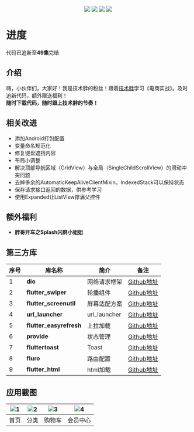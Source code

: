 <p align="center">
  <img src="https://img.shields.io/badge/build-passing-52C434.svg">
  <img src="https://img.shields.io/badge/version-0.4.9-52C434.svg">
  <img src="https://img.shields.io/badge/flutterSdk-1.2.1-red.svg">
  <img src="https://img.shields.io/badge/language-dart2.2.0-blue.svg">
</p>

# 进度
代码已追新至**49集**完结  

## 介绍
嗨，小伙伴们，大家好！我是技术胖的粉丝！跟着[技术胖](https://jspang.com/)学习《电商实战》。及时追新代码，额外赠送福利！  
**随时下载代码，随时跟上技术胖的节奏！**  

## 相关改进
- 添加Android打包配置  
- 变量命名规范化  
- 修复键盘遮挡内容  
- 布局小调整  
- 解决顶部导航区域（GridView）与全局（SingleChildScrollView）的滑动冲突问题  
- 去掉多余的AutomaticKeepAliveClientMixin。IndexedStack可以保持状态  
- 保存请求接口返回的数据，供参考学习  
- 使用Expanded让ListView撑满父控件  

## 额外福利  
- **胖哥开车之Splash闪屏小姐姐**  

## 第三方库  
| 序号 | 库名称 | 简介 | 备注 |
| --- | --- | --- | --- |
| 1 | **dio** | 网络请求框架 | [Github地址](https://github.com/flutterchina/dio) |
| 2 | **flutter_swiper** | 轮播组件 | [Github地址](https://github.com/best-flutter/flutter_swiper) |
| 3 | **flutter_screenutil** | 屏幕适配方案 |[Github地址](https://github.com/OpenFlutter/flutter_screenutil)  |
| 4 | **url_launcher** | url_launcher | [Github地址](https://github.com/flutter/plugins/tree/master/packages/url_launcher) |
| 5 | **flutter_easyrefresh** | 上拉加载 | [Github地址](https://github.com/xuelongqy/flutter_easyrefresh) |
| 6 | **provide** | 状态管理 | [Github地址](https://github.com/google/flutter-provide) |
| 7 | **fluttertoast** | Toast | [Github地址](https://github.com/PonnamKarthik/FlutterToast) |
| 8 | **fluro** | 路由配置 | [Github地址](https://github.com/theyakka/fluro) |
| 9 | **flutter_html** | html加载 | [Github地址](https://github.com/Sub6Resources/flutter_html) |

## 应用截图
| ![1](http://m.qpic.cn/psb?/V112qmTd0F9ydX/FwPhXOlZ6DgtYpkTjDO0YVRuO2hhA8p9qqdQKPTLma8!/b/dDEBAAAAAAAA&bo=gAJpBTwDAAcDSbo!&rf=viewer_4) | ![2](http://m.qpic.cn/psb?/V112qmTd0F9ydX/uDxDYQsWMhLEo7kSwBz3LBqmIKHTDo2ZdH8rh68inXg!/b/dL4AAAAAAAAA&bo=gAJpBTwDAAcDOco!&rf=viewer_4) | ![3](http://m.qpic.cn/psb?/V112qmTd0F9ydX/*XgqVTtSIJkhx9O2d7CwtdRS8DqHZoP6GR8ipmnKSZ8!/b/dLwAAAAAAAAA&bo=gAJpBTwDAAcDGeo!&rf=viewer_4) | ![4](http://m.qpic.cn/psb?/V112qmTd0F9ydX/TuYk8mcPzbg4OyjIKuVRY*S62S8AHBITsEkwDSbjH0Y!/b/dLkAAAAAAAAA&bo=gAJpBTwDAAcDGeo!&rf=viewer_4) |  
| :--: | :--: | :--: | :--: |  
| 首页 | 分类 | 购物车 | 会员中心 |  

